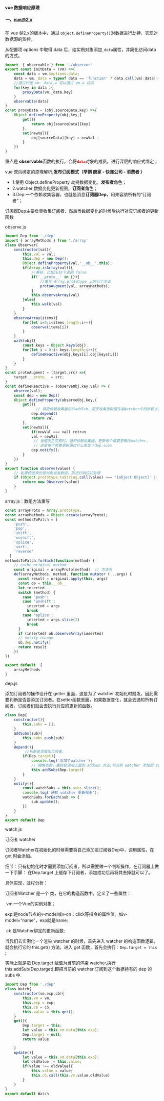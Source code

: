 #### vue 数据响应原理

##### 一，vue@2.x 

在 vue @2.x的版本中，通过 `Object.defineProperty()`对数据进行劫持，实现对数据源的监控。

从配置项 options 中取得 data 后，给实例对象添加`_data`属性，并简化访问data的方式。

```js
import  { observable } from './observer'
export const initData = (vm) =>{
    const data = vm.$options.data;
    data = vm._data = typeof data == 'function' ? data.call(vm):data||{};
    //通过代理 vm._data.a 可以通过 vm.a 访问 
    for(key in data ){
        proxyData(vm,_data,key)
    }
    observable(data)  
}
const proxyData = (obj,sourceData,key) =>{
    Object.defineProperty(obj,key,{
        get(){
            return obj[sourceData][key]
        },
        set(newVal){
            obj[sourceData][key] = newVal ;
        }
    })
}
```

重点是 **observable**函数的执行，会将<strong style='color:red'>`data`</strong>对象的成员，进行深层的响应式绑定；

vue 双向绑定的原理解析,**发布订阅模式（举例  商家 - 快递公司 - 消费者 ）**

* 1.使用 Object.defineProperty 劫持数据变化，**发布者**角色；
* 2.watcher 数据变化更新视图，**订阅者**角色；
* 3.Dep 一个依赖收集容器，也就是消息**订阅器Dep**，用来容纳所有的“订阅者”；

订阅器Dep主要负责收集订阅者，然后当数据变化的时候后执行对应订阅者的更新函数

observe.js

```js
import Dep from './dep'
import { arrayMethods } from './array'
class Observer{
    constructor(val){
        this.val = val;
        this.dep = new Dep();
        Object.defineProperty(val,'__ob__',this);
        if(Array.isArray(val)){
            //兼容，比如IE10下返回 false 
            if('__proto__' in {}){
                //重写 Array.prototype 上的七个方法
                protoAugment(val, arrayMethods);
            }
            this.observeArray(val)
        }else{
            this.walk(val)
        }
    }
    observeArray(items){
        for(let i=0;i<items.length;i++){
            observe(items[i])
        }
    }
    walk(obj){
        const keys = Object.keys(obj);
        for(let i = 0;i< keys.length;i++){
            defineReactive(obj,keys[i],obj[keys[i]])
        }
    }
}
const protoAugment = (target,src) =>{
    target.__proto__ = src;
}
const defineReactive = (observeObj,key,val) => {
    observe(val);
    const dep = new Dep()
    Object.defineProperty(observeObj,key,{
        get(){
              // 调用依赖收集器中的addSub，用于收集当前属性与Watcher中的依赖关系
            dep.depend()
            return val
        },
        set(newVal){
            if(newVal === val) retrun 
            val = newVal
             // 当值发生变更时，通知依赖收集器，更新每个需要更新的Watcher，
             // 这里每个需要更新通过什么断定？dep.subs
            dep.notify();
        }
    })
}
export function observe(value) {
    // 如果传进来的是对象或者数组，则进行响应式处理
    if (Object.prototype.toString.call(value) === '[object Object]' || Array.isArray(value)) {
        return new Observer(value)
    }
}
```

array.js：数组方法重写

```js
const arrayProto = Array.prototype;
const arrayMethods = Object.create(arrayProto);
const methodsToPatch = [
    'push',
    'pop',
    'shift',
    'unshift',
    'splice',
    'sort',
    'reverse'
  ]
methodsToPatch.forEach(function(method) {
    // cache original method
    const original = arrayProto[method]  // 方法名
    def(arrayMethods, method, function mutator (...args) {
      const result = original.apply(this, args) 
      const ob = this.__ob__
      let inserted
      switch (method) {
        case 'push':
        case 'unshift':
          inserted = args
          break
        case 'splice':
          inserted = args.slice(2)
          break
      }
      if (inserted) ob.observeArray(inserted)
      // notify change
      ob.dep.notify()
      return result
    })
})

export default  {
    arrayMethods
}
```

dep.js

添加订阅者的操作设计在 getter 里面，这是为了 watcher 初始化时触发，因此需要判断是否要添加订阅者。在setter函数里面，如果数据变化，就会去通知所有订阅者，订阅者们就会去执行对应的更新的函数。

```js
class Dep{
    constructor(){
        this.subs = [];
    }
    addSubs(sub){
        this.subs.push(sub)
    }
    depend(){
         //判断是否增加订阅者，
        if(Dep.target){
            console.log('添加了watcher');
            // 搜集依赖，最终会调用上面的 addSub 方法,将当前 watcher 添加到 subs
            this.addSubs(Dep.target)
        }
    }
    notify(){
        const watchSubs = this.subs.slice();
        console.log('通知 watcher 更新视图');
        watchSubs.forEach(sub => {
            sub.update();
        })
    }
}
export default Dep
```

watch.js

订阅者 watcher 

订阅者Watcher在初始化的时候需要将自己添加进订阅器Dep中，调用属性，在 get 时会添加。

细节：只有初始化时才需要添加订阅者，所以需要做一个判断操作，在订阅器上做一下手脚： 在Dep.target 上缓存下订阅者，添加成功后再将其去掉就可以了。

具体实现，过程分析：

  订阅者Watcher 是一个 类，在它的构造函数中，定义了一些属性：

​    vm:一个Vue的实例对象；

​    exp:是node节点的v-model或v-on：click等指令的属性值。如v-model="name"，exp就是name;

​    cb:是Watcher绑定的更新函数;

当我们去实例化一个渲染 watcher 的时候，首先进入 watcher 的构造函数逻辑，就会执行它的 this.get() 方法，进入 get 函数，首先会执行：`Dep.target = this` ; 

 实际上就是把 Dep.target 赋值为当前的渲染 watcher,执行this.addSub(Dep.target),即把当前的 watcher 订阅到这个数据持有的 dep 的 subs 中.

```js
import Dep from './dep'
class Watch{
    constructor(vm,exp,cb){
        this.vm = vm;
        this.exp = exp;
        this.cb = cb;
        this.value = this.get();
    }
    get(){
        Dep.target = this;
        let value = this.vm.data[this.exp];
        Dep.target = null;
        return value

    }
    update(){
        let value = this.vm.data[this.exp];
        let oldValue  = this.value;
        if(value !== oldValue){
            this.value = value;
            this.cb.call(this.vm,value,oldValue)
        } 
    }
}
export default Watch
```





